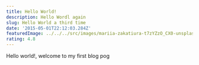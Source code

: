 ```yaml
---
title: Hello World!
description: Hello Wordl again
slug: Hello World a third time
date: '2015-05-01T22:12:03.284Z'
featuredImage: ../../../src/images/mariia-zakatiura-t7zYZzO_CX0-unsplash.jpg
rating: 4.8
---
```


Hello world!, welcome to my first blog pog
